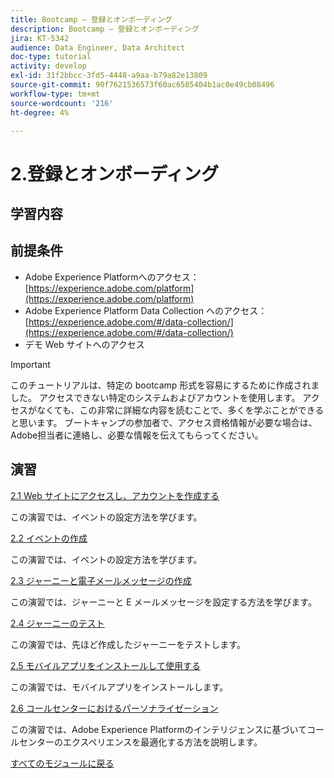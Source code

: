 ```yaml
---
title: Bootcamp — 登録とオンボーディング
description: Bootcamp — 登録とオンボーディング
jira: KT-5342
audience: Data Engineer, Data Architect
doc-type: tutorial
activity: develop
exl-id: 31f2bbcc-3fd5-4448-a9aa-b79a82e13809
source-git-commit: 90f7621536573f60ac6585404b1ac0e49cb08496
workflow-type: tm+mt
source-wordcount: '216'
ht-degree: 4%

---
```


# 2.登録とオンボーディング

## 学習内容

## 前提条件

- Adobe Experience Platformへのアクセス： [https://experience.adobe.com/platform](https://experience.adobe.com/platform)
- Adobe Experience Platform Data Collection へのアクセス： [https://experience.adobe.com/#/data-collection/](https://experience.adobe.com/#/data-collection/)
- デモ Web サイトへのアクセス

>[!IMPORTANT]
>
>このチュートリアルは、特定の bootcamp 形式を容易にするために作成されました。 アクセスできない特定のシステムおよびアカウントを使用します。 アクセスがなくても、この非常に詳細な内容を読むことで、多くを学ぶことができると思います。 ブートキャンプの参加者で、アクセス資格情報が必要な場合は、Adobe担当者に連絡し、必要な情報を伝えてもらってください。

## 演習

[2.1 Web サイトにアクセスし、アカウントを作成する](./ex1.md)

この演習では、イベントの設定方法を学びます。

[2.2 イベントの作成](./ex2.md)

この演習では、イベントの設定方法を学びます。

[2.3 ジャーニーと電子メールメッセージの作成](./ex3.md)

この演習では、ジャーニーと E メールメッセージを設定する方法を学びます。

[2.4 ジャーニーのテスト](./ex4.md)

この演習では、先ほど作成したジャーニーをテストします。

[2.5 モバイルアプリをインストールして使用する](./ex5.md)

この演習では、モバイルアプリをインストールします。

[2.6 コールセンターにおけるパーソナライゼーション](./ex6.md)

この演習では、Adobe Experience Platformのインテリジェンスに基づいてコールセンターのエクスペリエンスを最適化する方法を説明します。

[すべてのモジュールに戻る](../../overview.md)
